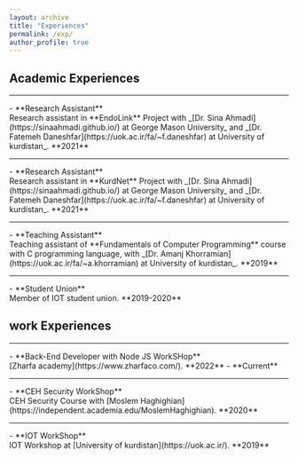 ```yaml
---
layout: archive
title: "Experiences"
permalink: /exp/
author_profile: true
---
```


## Academic Experiences

<hr style="height:2px;border-width:0;color:gray;background-color:gray">
- **Research Assistant**<br>
 Research assistant in **EndoLink** Project with _[Dr. Sina Ahmadi](https://sinaahmadi.github.io/) at George Mason University_ and _[Dr. Fatemeh Daneshfar](https://uok.ac.ir/fa/~f.daneshfar) at University of kurdistan_. **2021**
<br>
<hr>
- **Research Assistant**<br>
 Research assistant in **KurdNet** Project with _[Dr. Sina Ahmadi](https://sinaahmadi.github.io/) at George Mason University_ and _[Dr. Fatemeh Daneshfar](https://uok.ac.ir/fa/~f.daneshfar) at University of kurdistan_. **2021**
<br>
<hr>
- **Teaching Assistant**<br>
 Teaching assistant of **Fundamentals of Computer Programming** course with C programming language, with _[Dr. Amanj Khorramian](https://uok.ac.ir/fa/~a.khorramian) at University of kurdistan_. **2019**
<br>
<hr>
- **Student Union**<br>
 Member of IOT student union. **2019-2020**

## work Experiences

<hr style="height:2px;border-width:0;color:gray;background-color:gray">
- **Back-End Developer with Node JS WorkSHop**<br>
 [Zharfa academy](https://www.zharfaco.com/).  **2022** - **Current**
<br>
<hr>
- **CEH Security WorkShop**<br>
 CEH Security Course with [Moslem Haghighian](https://independent.academia.edu/MoslemHaghighian).  **2020**
<br>
<hr>
- **IOT WorkShop**<br>
IOT Workshop at [University of kurdistan](https://uok.ac.ir/).  **2019**
<br>
